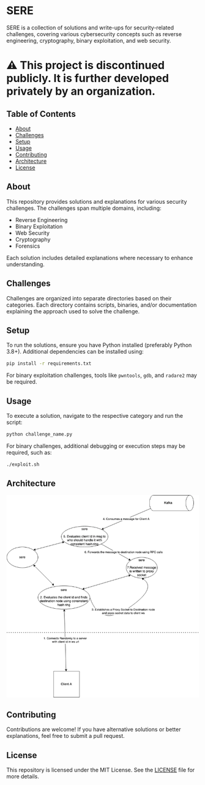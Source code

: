 # SERE

SERE is a collection of solutions and write-ups for security-related challenges, covering various cybersecurity concepts such as reverse engineering, cryptography, binary exploitation, and web security.


# **⚠️ This project is discontinued publicly. It is further developed privately by an organization.**




## Table of Contents
- [About](#about)
- [Challenges](#challenges)
- [Setup](#setup)
- [Usage](#usage)
- [Contributing](#contributing)
- [Architecture](#Architecture)
- [License](#license)

## About
This repository provides solutions and explanations for various security challenges. The challenges span multiple domains, including:
- Reverse Engineering
- Binary Exploitation
- Web Security
- Cryptography
- Forensics

Each solution includes detailed explanations where necessary to enhance understanding.

## Challenges
Challenges are organized into separate directories based on their categories. Each directory contains scripts, binaries, and/or documentation explaining the approach used to solve the challenge.

## Setup
To run the solutions, ensure you have Python installed (preferably Python 3.8+). Additional dependencies can be installed using:

```sh
pip install -r requirements.txt
```

For binary exploitation challenges, tools like `pwntools`, `gdb`, and `radare2` may be required.

## Usage
To execute a solution, navigate to the respective category and run the script:

```sh
python challenge_name.py
```

For binary challenges, additional debugging or execution steps may be required, such as:

```sh
./exploit.sh
```

## Architecture
![Alt text](SereHLD.png?raw=true "Title")

## Contributing
Contributions are welcome! If you have alternative solutions or better explanations, feel free to submit a pull request.

## License
This repository is licensed under the MIT License. See the [LICENSE](LICENSE) file for more details.

